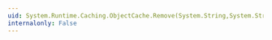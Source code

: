 ```yaml
---
uid: System.Runtime.Caching.ObjectCache.Remove(System.String,System.String)
internalonly: False
---
```

